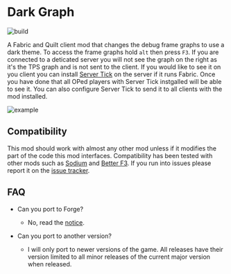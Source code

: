 # Dark Graph
![build](https://github.com/EcoBuilder13/dark-graph/workflows/Actions/badge.svg?event=push)

A Fabric and Quilt client mod that changes the debug frame graphs to use a dark theme. To access the frame graphs hold `alt` then press `F3`. If you are connected to a deticated server you will not see the graph on the right as it's the TPS graph and is not sent to the client. If you would like to see it on you client you can install [Server Tick](https://modrinth.com/mod/servertick) on the server if it runs Fabric. Once you have done that all OPed players with Server Tick instgalled will be able to see it. You can also configure Server Tick to send it to all clients with the mod installed.

![example](https://user-images.githubusercontent.com/68478692/150698721-4bc8adae-b9b4-44a2-b741-2b72d5c80e46.png)


## Compatibility
This mod should work with almost any other mod unless if it modifies the part of the code this mod interfaces. Compatibility has been tested with other mods such as [Sodium](https://modrinth.com/mod/sodium) and [Better F3](https://modrinth.com/mod/betterf3). If you run into issues please report it on the [issue tracker](https://github.com/EcoBuilder13/dark-graph/issues).

## FAQ

- Can you port to Forge?

    - No, read the [notice](https://modrinth.com/mod/dashloader).
- Can you port to another version?

    - I will only port to newer versions of the game. All releases have their version limited to all minor releases of the current major version when released.
